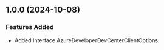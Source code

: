 ## 1.0.0 (2024-10-08)
    
### Features Added

  - Added Interface AzureDeveloperDevCenterClientOptions
    
